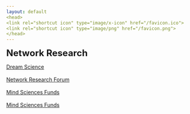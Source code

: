 ```yaml
---
layout: default
<head>
<link rel="shortcut icon" type="image/x-icon" href="/favicon.ico">
<link rel="shortcut icon" type="image/png" href="/favicon.png">
</head>
---
```

<b><font size="5">Network Research</font></b>

[Dream Science](/dreamscience)
<br>
<br>
[Network Research Forum](https://network.flarum.cloud)
<br>
<br>
[Mind Sciences Funds](https://www.notion.so/networkfoundation/210b521638de8045a9d6c5492fbcd140)
<br>
<br>
[Mind Sciences Funds](https://www.notion.so/networkfoundation/210b521638de80f6bb09ff157eeec6d7)
<br>
<br>


